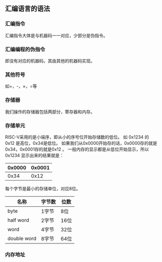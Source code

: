 ## 汇编语言的语法

### 汇编指令

汇编指令大体是与机器码一一对应，少部分是伪指令。

### 汇编编程的伪指令

即没有对应的机器码，其由其他的机器码实现。

### 其他符号

如+，-，×，÷等

### 存储器

我们操作的存储器包括两部分，寄存器和内存。

### 存储单元

RISC-V采用的是小端序，即从小的序号位开始存储数的低位。
如 0x1234 的 0x12 是高位，0x34是低位。
如果我们从0x0000开始存的话，0x0000存的就是0x34，0x0001存的就是0x12 。
一般内存的显示都是从低位开始显示，所以 0x1234 显示出来的结果就是：

| 0x0000 | 0x0001 |
| ------ | ------ |
| 0x34   | 0x12   |

每个字节是最小的存储单位，对应8位。

| 名称        | 字节数 | 位数 |
| ----------- | ------ | ---- |
| byte        | 1字节  | 8位  |
| half word   | 2字节  | 16位 |
| word        | 4字节  | 32位 |
| double word | 8字节  | 64位 |

### 内存地址